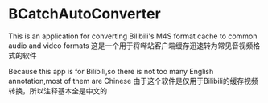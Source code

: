 # BCatchAutoConverter

This is an application for converting Bilibili's M4S format cache to common audio and video formats
这是一个用于将哔站客户端缓存迅速转为常见音视频格式的软件

Because this app is for Bilibili,so there is not too many English annotation,most of them are Chinese
由于这个软件是仅用于Bilibili的缓存视频转换，所以注释基本全是中文的

